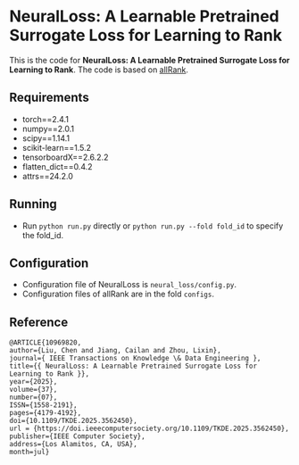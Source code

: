 # NeuralLoss: A Learnable Pretrained Surrogate Loss for Learning to Rank

This is the code for **NeuralLoss: A Learnable Pretrained Surrogate Loss for Learning to Rank**. The code is based on [allRank](https://github.com/allegro/allRank).

## Requirements

- torch==2.4.1
- numpy==2.0.1
- scipy==1.14.1
- scikit-learn==1.5.2
- tensorboardX==2.6.2.2
- flatten_dict==0.4.2
- attrs==24.2.0


## Running

- Run `python run.py` directly or `python run.py --fold fold_id` to specify the fold_id.


## Configuration

- Configuration file of NeuralLoss is `neural_loss/config.py`.
- Configuration files of allRank are in the fold `configs`.

## Reference

```
@ARTICLE{10969820,
author={Liu, Chen and Jiang, Cailan and Zhou, Lixin},
journal={ IEEE Transactions on Knowledge \& Data Engineering },
title={{ NeuralLoss: A Learnable Pretrained Surrogate Loss for Learning to Rank }},
year={2025},
volume={37},
number={07},
ISSN={1558-2191},
pages={4179-4192},
doi={10.1109/TKDE.2025.3562450},
url = {https://doi.ieeecomputersociety.org/10.1109/TKDE.2025.3562450},
publisher={IEEE Computer Society},
address={Los Alamitos, CA, USA},
month=jul}

```